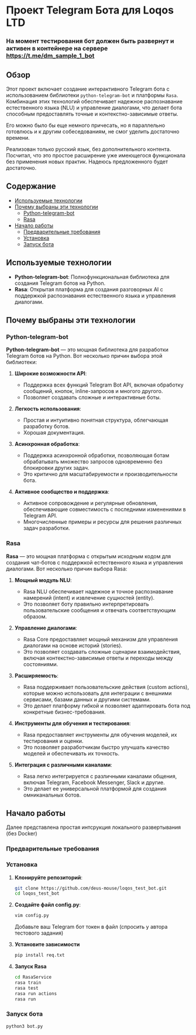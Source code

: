 # Проект Telegram Бота для Loqos LTD
### На момент тестирования бот должен быть развернут и активен в контейнере на сервере https://t.me/dm_sample_1_bot






## Обзор

Этот проект включает создание интерактивного Telegram бота с использованием библиотеки `python-telegram-bot` 
и платформы `Rasa`. 
Комбинация этих технологий обеспечивает надежное распознавание естественного языка (NLU) и управление диалогами, 
что делает бота способным предоставлять точные и контекстно-зависимые ответы.

Его можно было бы еще немного причесать, но я параллельно готовлюсь и к другим собеседованиям, 
не смог уделить достаточно времени. 

Реализован только русский язык, без дополнительного контента. Посчитал, что это простое расширение уже имеющегося 
функционала без применения новых практик.
Надеюсь предложенного будет достаточно.


## Содержание

- [Используемые технологии](#используемые-технологии)
- [Почему выбраны эти технологии](#почему-выбраны-эти-технологии)
  - [Python-telegram-bot](#python-telegram-bot)
  - [Rasa](#rasa)
- [Начало работы](#начало-работы)
  - [Предварительные требования](#предварительные-требования)
  - [Установка](#установка)
  - [Запуск бота](#запуск-бота)


## Используемые технологии

- **Python-telegram-bot**: Полнофункциональная библиотека для создания Telegram ботов на Python.
- **Rasa**: Открытая платформа для создания разговорных AI с поддержкой распознавания естественного языка и управления диалогами.

## Почему выбраны эти технологии

### Python-telegram-bot

**Python-telegram-bot** — это мощная библиотека для разработки Telegram ботов на Python. Вот несколько причин выбора этой библиотеки:

1. **Широкие возможности API**:
   - Поддержка всех функций Telegram Bot API, включая обработку сообщений, кнопок, inline-запросов и многого другого.
   - Позволяет создавать сложные и интерактивные боты.

2. **Легкость использования**:
   - Простая и интуитивно понятная структура, облегчающая разработку ботов.
   - Хорошая документация.

3. **Асинхронная обработка**:
   - Поддержка асинхронной обработки, позволяющая ботам обрабатывать множество запросов одновременно без блокировки других задач.
   - Это критично для масштабируемости и производительности бота.

4. **Активное сообщество и поддержка**:
   - Активное сопровождение и регулярные обновления, обеспечивающие совместимость с последними изменениями в Telegram API.
   - Многочисленные примеры и ресурсы для решения различных задач разработки.

### Rasa

**Rasa** — это мощная платформа с открытым исходным кодом для создания чат-ботов с поддержкой естественного языка и управления диалогами. Вот несколько причин выбора Rasa:

1. **Мощный модуль NLU**:
   - Rasa NLU обеспечивает надежное и точное распознавание намерений (intent) и извлечение сущностей (entity).
   - Это позволяет боту правильно интерпретировать пользовательские сообщения и отвечать соответствующим образом.

2. **Управление диалогами**:
   - Rasa Core предоставляет мощный механизм для управления диалогами на основе историй (stories).
   - Это позволяет создавать сложные сценарии взаимодействия, включая контекстно-зависимые ответы и переходы между состояниями.

3. **Расширяемость**:
   - Rasa поддерживает пользовательские действия (custom actions), которые можно использовать для интеграции с внешними сервисами, базами данных и другими системами.
   - Это делает платформу гибкой и позволяет адаптировать бота под конкретные бизнес-требования.

4. **Инструменты для обучения и тестирования**:
   - Rasa предоставляет инструменты для обучения моделей, их тестирования и оценки.
   - Это позволяет разработчикам быстро улучшать качество моделей и обеспечивать их точность.

5. **Интеграция с различными каналами**:
   - Rasa легко интегрируется с различными каналами общения, включая Telegram, Facebook Messenger, Slack и другие.
   - Это делает ее универсальной платформой для создания омниканальных ботов.



## Начало работы
Далее представлена простая интсрукция локального развертывания (без Docker)

### Предварительные требования

### Установка

1. **Клонируйте репозиторий**:
   ```sh
   git clone https://github.com/deus-mouse/loqos_test_bot.git
   cd loqos_test_bot

2. **Создайте файл config.py**:
   ```sh
   vim config.py
   ```
    Добавьте ваш Telegram бот токен в файл (спросить у автора тестового задания)

3. **Установите зависимости**
    ```sh
   pip install req.txt
   ```

4. **Запуск Rasa**
    ```sh
   cd RasaService
   rasa train
   rasa test
   rasa run actions
   rasa run
   ```

### Запуск бота
    
```sh
python3 bot.py
